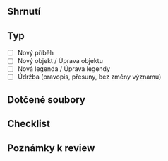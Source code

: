 

## Shrnutí
<!-- Co PR přidává/mění? Proč je to kanon? -->

## Typ
- [ ] Nový příběh
- [ ] Nový objekt / Úprava objektu
- [ ] Nová legenda / Úprava legendy
- [ ] Údržba (pravopis, přesuny, bez změny významu)

## Dotčené soubory
<!-- Vyjmenuj cesty -->

## Checklist
<!-- Zkopíruj a zaškrtni relevantní body z Pokyny/PR-POKYNY.txt -->

## Poznámky k review
<!-- Nejistoty, co zkontrolovat, navazující kroky -->

